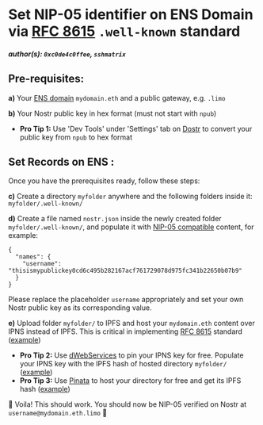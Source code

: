 # Set NIP-05 identifier on ENS Domain via [RFC 8615](https://www.rfc-editor.org/rfc/rfc8615) `.well-known` standard

##### author(s): `0xc0de4c0ffee`, `sshmatrix`

## Pre-requisites:

**a)** Your [ENS domain](https://ens.domains) `mydomain.eth` and a public gateway, e.g. `.limo`

**b)** Your Nostr public key in hex format (must not start with `npub`)

- **Pro Tip 1:** Use 'Dev Tools' under 'Settings' tab on [Dostr](https://app.dostr.eth.limo) to convert your public key from `npub` to hex format

## Set Records on ENS :

Once you have the prerequisites ready, follow these steps:

**c)** Create a directory `myfolder` anywhere and the following folders inside it: `myfolder/.well-known/`

**d)** Create a file named `nostr.json` inside the newly created folder `myfolder/.well-known/`, and populate it with [NIP-05 compatible](https://github.com/nostr-protocol/nips/blob/master/05.md) content, for example:

```
{
  "names": {
    "username": "thisismypublickey0cd6c495b282167acf761729078d975fc341b22650b07b9"
  }
}
```

Please replace the placeholder `username`  appropriately and set your own Nostr public key as its corresponding value.

**e)** Upload folder `myfolder/` to IPFS and host your `mydomain.eth` content over IPNS instead of IPFS. This is critical in implementing [RFC 8615](https://www.rfc-editor.org/rfc/rfc8615) standard ([example](https://raw.githubusercontent.com/dostr-eth/resources/main/extra/flow.png))

- **Pro Tip 2:** Use [dWebServices](https://dwebservices.xyz) to pin your IPNS key for free. Populate your IPNS key with the IPFS hash of hosted directory `myfolder/` ([example](https://raw.githubusercontent.com/dostr-eth/resources/main/extra/dWebServices.png))
- **Pro Tip 3:** Use [Pinata](https://pinata.cloud) to host your directory for free and get its IPFS hash ([example](https://raw.githubusercontent.com/dostr-eth/resources/main/extra/pinata.png))

🥳 Voila! This should work. You should now be NIP-05 verified on Nostr at `username@mydomain.eth.limo` 🎉
